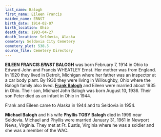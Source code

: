 ```yaml
---
last_name: Balogh
first_name: Eileen Francis 
maiden_name: ERNST
birth_date: 1914-02-07
birth_location: Ohio
death_date: 1993-04-27
death_location: Seldovia, Alaska
cemetery: Seldovia City Cemetery
cemetery_plot: 538.5
source_file: Cemetery Directory
---
```


**EILEEN FRANCIS *ERNST* BALOGH** was born February 7, 1914 in Ohio to Edward
John and Francis WHEATLEY Ernst. Her mother was from England. In 1920
they lived in Detroit, Michigan where her father was an inspector at a
car body plant. By 1930 they were living in Willoughby, Ohio where the
Balogh family also lived. [**Frank Balogh**](./Balogh_Frank_Joseph.md) and Eileen were married about 1935
in Ohio. Their son, Michael John Balogh was born August 10, 1936. Their
son Peter died as an infant in Ohio in 1944.

Frank and Eileen came to Alaska in 1944 and to Seldovia in 1954.

**Michael Balogh** and his wife **Phyllis TOBY Balogh** died in 1999
near Seldovia. Michael and Phyllis were married January 31, 1961 in
Newport News, Virginia. They met at Ft. Eustis, Virginia where he was a
soldier and she was a member of the WAC.
